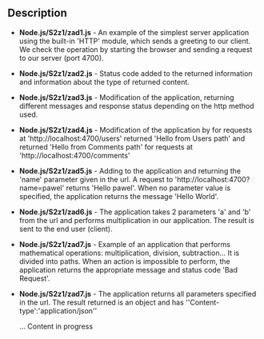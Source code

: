 ## Description

* **Node.js/S2z1/zad1.js** - An example of the simplest server application using the built-in 'HTTP' module, which sends a greeting to our client. 
    We check the operation by starting the browser and sending a request to our server (port 4700).
* **Node.js/S2z1/zad2.js** - Status code added to the returned information and information about the type of returned content.
* **Node.js/S2z1/zad3.js** - Modification of the application, returning different messages and response status depending on the http method used.
* **Node.js/S2z1/zad4.js** - Modification of the application by for requests at 'http://localhost:4700/users' returned 'Hello from Users path' and returned 'Hello from Comments path' for requests at 'http://localhost:4700/comments'
* **Node.js/S2z1/zad5.js** - Adding to the application and returning the 'name' parameter given in the url. A request to 'http://localhost:4700?name=pawel' returns 'Hello pawel'. When no parameter value is specified, the application returns the message 'Hello World'.
* **Node.js/S2z1/zad6.js** - The application takes 2 parameters 'a' and 'b' from the url and performs multiplication in our application. The result is sent to the end user (client). 
* **Node.js/S2z1/zad7.js** - Example of an application that performs mathematical operations: multiplication, division, subtraction... It is divided into paths. When an action is impossible to perform, the application returns the appropriate message and status code 'Bad Request'.
* **Node.js/S2z1/zad7.js** - The application returns all parameters specified in the url. The result returned is an object and has ''Content-type':'application/json''

  ...
Content in progress
